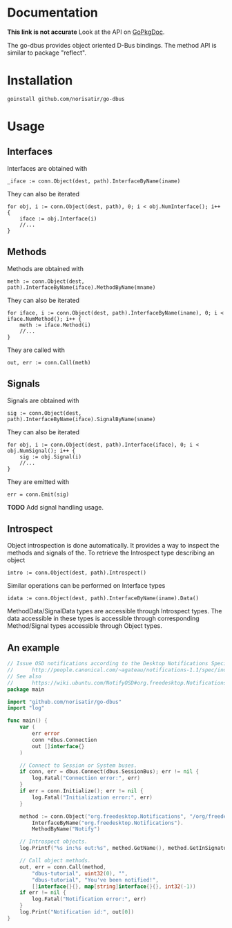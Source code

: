 Documentation
=============

**This link is not accurate** Look at the API on [GoPkgDoc](http://gopkgdoc.appspot.com/pkg/github.com/norisatir/go-dbus).

The go-dbus provides object oriented D-Bus bindings. The method API is similar
to package "reflect".

Installation
============

    goinstall github.com/norisatir/go-dbus

Usage
=====

Interfaces
----------

Interfaces are obtained with

    _iface := conn.Object(dest, path).InterfaceByName(iname)

They can also be iterated

    for obj, i := conn.Object(dest, path), 0; i < obj.NumInterface(); i++ {
        iface := obj.Interface(i)
        //...
    }

Methods
-------

Methods are obtained with

    meth := conn.Object(dest, path).InterfaceByName(iface).MethodByName(mname)

They can also be iterated

    for iface, i := conn.Object(dest, path).InterfaceByName(iname), 0; i < iface.NumMethod(); i++ {
        meth := iface.Method(i)
        //...
    }

They are called with

    out, err := conn.Call(meth)

Signals
-------

Signals are obtained with

    sig := conn.Object(dest, path).InterfaceByName(iface).SignalByName(sname)

They can also be iterated

    for obj, i := conn.Object(dest, path).Interface(iface), 0; i < obj.NumSignal(); i++ {
        sig := obj.Signal(i)
        //...
    }

They are emitted with

    err = conn.Emit(sig)

**TODO** Add signal handling usage.

Introspect
----------

Object introspection is done automatically. It provides a way to inspect the
methods and signals of the. To retrieve the Introspect type describing an object

    intro := conn.Object(dest, path).Introspect()

Similar operations can be performed on Interface types

    idata := conn.Object(dest, path).InterfaceByName(iname).Data()

MethodData/SignalData types are accessible through Introspect types. The data
accessible in these types is accessible through corresponding Method/Signal
types accessible through Object types.

An example
----------

```go
// Issue OSD notifications according to the Desktop Notifications Specification 1.1
//      http://people.canonical.com/~agateau/notifications-1.1/spec/index.html
// See also
//      https://wiki.ubuntu.com/NotifyOSD#org.freedesktop.Notifications.Notify
package main

import "github.com/norisatir/go-dbus"
import "log"

func main() {
    var (
        err error
        conn *dbus.Connection
        out []interface{}
    )

    // Connect to Session or System buses.
    if conn, err = dbus.Connect(dbus.SessionBus); err != nil {
        log.Fatal("Connection error:", err)
    }
    if err = conn.Initialize(); err != nil {
        log.Fatal("Initialization error:", err)
    }

	method := conn.Object("org.freedesktop.Notifications", "/org/freedesktop/Notifications").
		InterfaceByName("org.freedesktop.Notifications").
		MethodByName("Notify")

    // Introspect objects.
    log.Printf("%s in:%s out:%s", method.GetName(), method.GetInSignature(), method.GetOutSignature())

    // Call object methods.
    out, err = conn.Call(method,
		"dbus-tutorial", uint32(0), "",
        "dbus-tutorial", "You've been notified!",
		[]interface{}{}, map[string]interface{}{}, int32(-1))
    if err != nil {
        log.Fatal("Notification error:", err)
    }
    log.Print("Notification id:", out[0])
}
```
